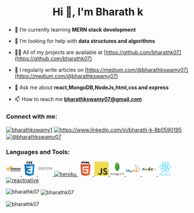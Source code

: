 <h1 align="center">Hi 👋, I'm Bharath k</h1>
<h3 align="center" href="your_cool_intro.gif"></h3>

- 🌱 I’m currently learning **MERN stack development**

- 🤝 I’m looking for help with **data structures and algorithms**

- 👨‍💻 All of my projects are available at [https://github.com/bharathk07](https://github.com/bharathk07)

- 📝 I regularly write articles on [https://medium.com/@bharathkswamy07](https://medium.com/@bharathkswamy07)

- 💬 Ask me about **react,MongoDB,NodeJs,html,css and express**

- 📫 How to reach me **bharathkswamy07@gmail.com**

<h3 align="left">Connect with me:</h3>
<p align="left">
<a href="https://twitter.com/bharathkswamy1" target="blank"><img align="center" src="https://raw.githubusercontent.com/rahuldkjain/github-profile-readme-generator/master/src/images/icons/Social/twitter.svg" alt="bharathkswamy1" height="30" width="40" /></a>
<a href="https://linkedin.com/in/https://www.linkedin.com/in/bharath-k-8b0590195" target="blank"><img align="center" src="https://raw.githubusercontent.com/rahuldkjain/github-profile-readme-generator/master/src/images/icons/Social/linked-in-alt.svg" alt="https://www.linkedin.com/in/bharath-k-8b0590195" height="30" width="40" /></a>
<a href="https://medium.com/@bharathkswamy07" target="blank"><img align="center" src="https://raw.githubusercontent.com/rahuldkjain/github-profile-readme-generator/master/src/images/icons/Social/medium.svg" alt="@bharathkswamy07" height="30" width="40" /></a>
</p>

<h3 align="left">Languages and Tools:</h3>
<p align="left"> <a href="https://aws.amazon.com" target="_blank" rel="noreferrer"> <img src="https://raw.githubusercontent.com/devicons/devicon/master/icons/amazonwebservices/amazonwebservices-original-wordmark.svg" alt="aws" width="40" height="40"/> </a> <a href="https://www.w3schools.com/css/" target="_blank" rel="noreferrer"> <img src="https://raw.githubusercontent.com/devicons/devicon/master/icons/css3/css3-original-wordmark.svg" alt="css3" width="40" height="40"/> </a> <a href="https://expressjs.com" target="_blank" rel="noreferrer"> <img src="https://raw.githubusercontent.com/devicons/devicon/master/icons/express/express-original-wordmark.svg" alt="express" width="40" height="40"/> </a> <a href="https://heroku.com" target="_blank" rel="noreferrer"> <img src="https://www.vectorlogo.zone/logos/heroku/heroku-icon.svg" alt="heroku" width="40" height="40"/> </a> <a href="https://www.w3.org/html/" target="_blank" rel="noreferrer"> <img src="https://raw.githubusercontent.com/devicons/devicon/master/icons/html5/html5-original-wordmark.svg" alt="html5" width="40" height="40"/> </a> <a href="https://developer.mozilla.org/en-US/docs/Web/JavaScript" target="_blank" rel="noreferrer"> <img src="https://raw.githubusercontent.com/devicons/devicon/master/icons/javascript/javascript-original.svg" alt="javascript" width="40" height="40"/> </a> <a href="https://www.mongodb.com/" target="_blank" rel="noreferrer"> <img src="https://raw.githubusercontent.com/devicons/devicon/master/icons/mongodb/mongodb-original-wordmark.svg" alt="mongodb" width="40" height="40"/> </a> <a href="https://www.mysql.com/" target="_blank" rel="noreferrer"> <img src="https://raw.githubusercontent.com/devicons/devicon/master/icons/mysql/mysql-original-wordmark.svg" alt="mysql" width="40" height="40"/> </a> <a href="https://nodejs.org" target="_blank" rel="noreferrer"> <img src="https://raw.githubusercontent.com/devicons/devicon/master/icons/nodejs/nodejs-original-wordmark.svg" alt="nodejs" width="40" height="40"/> </a> <a href="https://reactjs.org/" target="_blank" rel="noreferrer"> <img src="https://raw.githubusercontent.com/devicons/devicon/master/icons/react/react-original-wordmark.svg" alt="react" width="40" height="40"/> </a> <a href="https://reactnative.dev/" target="_blank" rel="noreferrer"> <img src="https://reactnative.dev/img/header_logo.svg" alt="reactnative" width="40" height="40"/> </a> </p>

<p><img align="left" src="https://github-readme-stats.vercel.app/api/top-langs?username=bharathk07&show_icons=true&theme=dark&locale=en&layout=compact" alt="bharathk07" /></p>

<p>&nbsp;<img align="center" src="https://github-readme-stats.vercel.app/api?username=bharathk07&show_icons=true&theme=dark&locale=en" alt="bharathk07" /></p>

<p><img align="center" src="https://github-readme-streak-stats.herokuapp.com/?user=bharathk07&theme=dark" alt="bharathk07" /></p>

